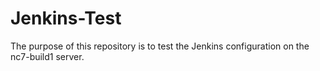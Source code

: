 # Jenkins-Test
The purpose of this repository is to test the Jenkins configuration on the nc7-build1 server.
